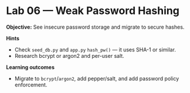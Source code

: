 # Lab 06 — Weak Password Hashing

**Objective:** See insecure password storage and migrate to secure hashes.

**Hints**
- Check `seed_db.py` and `app.py` `hash_pw()` — it uses SHA-1 or similar.
- Research bcrypt or argon2 and per-user salt.

**Learning outcomes**
- Migrate to `bcrypt`/`argon2`, add pepper/salt, and add password policy enforcement.
